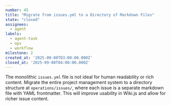 ```yaml
---
number: 45
title: "Migrate from issues.yml to a Directory of Markdown Files"
state: "closed"
assignees:
  - agent
labels:
  - agent-task
  - ops
  - workflow
milestone: 2
created_at: '2025-09-08T03:00:00.000Z'
closed_at: '2025-09-08T04:00:00.000Z'
---
```

The monolithic `issues.yml` file is not ideal for human readability or rich content. Migrate the entire project management system to a directory structure at `operations/issues/`, where each issue is a separate markdown file with YAML frontmatter. This will improve usability in Wiki.js and allow for richer issue content.
